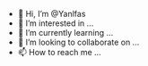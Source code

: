 - 👋 Hi, I’m @Yanlfas
- 👀 I’m interested in ...
- 🌱 I’m currently learning ...
- 💞️ I’m looking to collaborate on ...
- 📫 How to reach me ...

<!---
Yanlfas/Yanlfas is a ✨ special ✨ repository because its `README.md` (this file) appears on your GitHub profile.
You can click the Preview link to take a look at your changes.
--->
